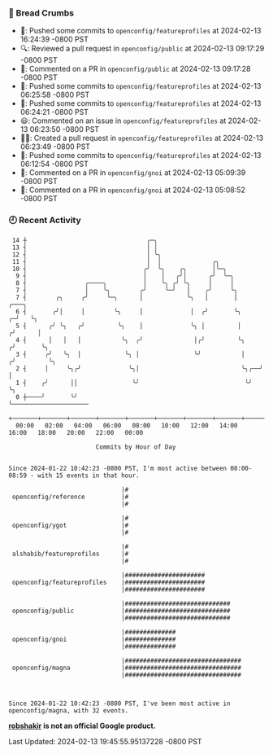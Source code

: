 ### 🍞 Bread Crumbs

 * 🚢: Pushed some commits to `openconfig/featureprofiles` at 2024-02-13 16:24:39 -0800 PST
 * 🔍: Reviewed a pull request in  `openconfig/public` at 2024-02-13 09:17:29 -0800 PST
 * 💬: Commented on a PR in  `openconfig/public` at 2024-02-13 09:17:28 -0800 PST
 * 🚢: Pushed some commits to `openconfig/featureprofiles` at 2024-02-13 06:25:58 -0800 PST
 * 🚢: Pushed some commits to `openconfig/featureprofiles` at 2024-02-13 06:24:21 -0800 PST
 * 😃: Commented on an issue in `openconfig/featureprofiles` at 2024-02-13 06:23:50 -0800 PST
 * ✍🏼: Created a pull request in `openconfig/featureprofiles` at 2024-02-13 06:23:49 -0800 PST
 * 🚢: Pushed some commits to `openconfig/featureprofiles` at 2024-02-13 06:12:54 -0800 PST
 * 💬: Commented on a PR in  `openconfig/gnoi` at 2024-02-13 05:09:39 -0800 PST
 * 💬: Commented on a PR in  `openconfig/gnoi` at 2024-02-13 05:08:52 -0800 PST

### 🕘 Recent Activity
```
 14 ┼                                 ╭─╮
 13 ┤                                 │ │
 12 ┤                                 │ ╰╮
 11 ┤                                 │  │              ╭╮
 10 ┤                                ╭╯  ╰╮    ╭╮       │╰─╮
  9 ┤                                │    │   ╭╯│      ╭╯  ╰─╮
  8 ┤                ╭────╮          │    ╰╮ ╭╯ ╰╮     │     │
  7 ┤                │    ╰╮        ╭╯     ╰─╯   │    ╭╯     ╰╮
  7 ┤        ╭╮     ╭╯     ╰─╮      │            ╰╮   │       │           ╭───╮
  6 ┤       ╭╯│     │        ╰╮     │             │  ╭╯       ╰╮        ╭─╯   ╰╮
  5 ┤      ╭╯ ╰╮   ╭╯         ╰╮    │             ╰╮ │         │       ╭╯      │
  4 ┤      │   │   │           ╰╮  ╭╯              │╭╯         ╰╮     ╭╯       ╰╮
  3 ┤     ╭╯   ╰╮  │            ╰╮ │               ╰╯           │    ╭╯         ╰╮
  2 ┤     │     ╰╮╭╯             ╰╮│                            ╰╮╭──╯           │
  1 ┤    ╭╯      ││               ╰╯                             ╰╯              ╰╮
  0 ┼────╯       ╰╯                                                               ╰─────────────────────
    +───────+───────+───────+───────+───────+───────+───────+───────+───────+───────+───────+───────+────
  00:00   02:00   04:00   06:00   08:00   10:00   12:00   14:00   16:00   18:00   20:00   22:00   00:00   

						Commits by Hour of Day


Since 2024-01-22 10:42:23 -0800 PST, I'm most active between 08:00-08:59 - with 15 events in that hour.

```



```
                               |#
 openconfig/reference          |#
                               |#

                               |#
 openconfig/ygot               |#
                               |#

                               |#
 alshabib/featureprofiles      |#
                               |#

                               |######################
 openconfig/featureprofiles    |######################
                               |######################

                               |#############################
 openconfig/public             |#############################
                               |#############################

                               |##############
 openconfig/gnoi               |##############
                               |##############

                               |################################
 openconfig/magna              |################################
                               |################################



Since 2024-01-22 10:42:23 -0800 PST, I've been most active in openconfig/magna, with 32 events.

```
**[robshakir](mailto:robjs@google.com) is not an official Google product.**  


Last Updated: 2024-02-13 19:45:55.95137228 -0800 PST
